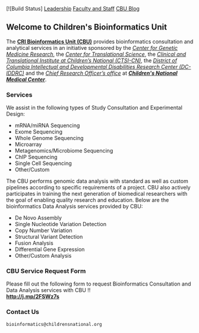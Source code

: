[![Build Status]
[Leadership](leadership.md)                    [Faculty and Staff](facultyandstaff.md)                  [CBU Blog](blog.md)
## Welcome to Children's Bioinformatics Unit 

The **[CRI Bioinformatics Unit (CBU)](https://bi-ctsicn.github.io/CBU/)** provides bioinformatics consultation and analytical services in an initiative sponsored by the _[Center for Genetic Medicine Research](https://childrensnational.org/research-and-education/center-for-genetic-medicine-research)_, the _[Center for Translational Science](https://childrensnational.org/research-and-education/center-for-translational-science)_, the _[Clinical and Translational Institute at Children’s National (CTSI-CN)](https://www.ctsicn.org/)_, the _[District of Columbia Intellectual and Developmental Disabilities Research Center (DC-IDDRC)](http://www.dciddrc.org/)_ and the _[Chief Research Officer’s office](https://childrensnational.org/research-and-education/about-cri/faculty-and-leadership-directory/vittorio-gallo)_ at _**[Children's National Medical Center](https://childrensnational.org/)**_.

### Services
We assist in the following types of Study Consultation and Experimental Design:

* mRNA/miRNA Sequencing
* Exome Sequencing
* Whole Genome Sequencing
* Microarray
* Metagenomics/Microbiome Sequencing
* ChIP Sequencing
* Single Cell Sequencing
* Other/Custom

The CBU performs genomic data analysis with standard as well as custom pipelines according to specific requirements of a project. CBU also actively participates in training the next generation of biomedical researchers with the goal of enabling quality research and education. Below are the bioinformatics Data Analysis services provided by CBU:

* De Novo Assembly
* Single Nucleotide Variation Detection
* Copy Number Variation
* Structural Variant Detection
* Fusion Analysis
* Differential Gene Expression
* Other/Custom Analysis

### CBU Service Request Form
Please fill out the following form to request Bioinformatics Consultation and Data Analysis services with CBU !!        
**<http://j.mp/2FSWz7s>**

### Contact Us
`bioinformatics@childrensnational.org`

